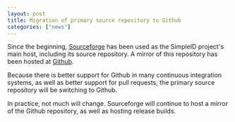 ```yaml
---
layout: post
title: Migration of primary source repository to Github
categories: ["news"]
---
```

Since the beginning, [Sourceforge](https://sourceforge.net/projects/simpleid/)
has been used as the SimpleID project's main host, including its source
repository.  A mirror of this repository has been hosted at
[Github](https://github.com/simpleid/simpleid/).

Because there is better support for Github in many continuous integration
systems, as well as better support for pull requests, the primary source
repository will be switching to Github.

In practice, not much will change.  Sourceforge will continue to host a
mirror of the Github repository, as well as hosting release builds.

